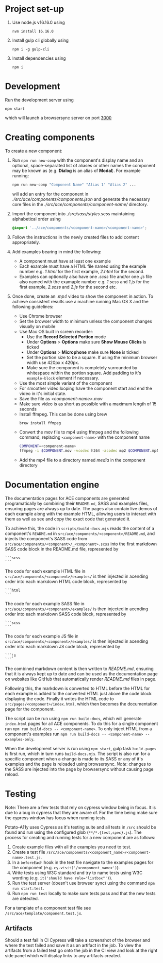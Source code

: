 # Project set-up

1. Use node.js v16.16.0 using
	```
	nvm install 16.16.0
	```
2. Install gulp cli globally using
	```
	npm i -g gulp-cli
	```
3. Install dependencies using
	```
	npm i
	```


# Development

Run the development server using
```
npm start
```
which will launch a browsersync server on port [3000](http://localhost:3000)


# Creating components

To create a new component:

1. Run `npm run new-comp` with the component's display name and an optional, space-separated list of aliases or other names the component may be known as (e.g. **Dialog** is an alias of **Modal**). For example running:
	```sh
	npm run new-comp "Component Name" "Alias 1" "Alias 2" ...
	```
	will add an entry for the component in *./src/ace/components/components.json* and generate the necessary core files in the *./src/ace/components/component-name/* directory.
  
2. Import the component into *./src/sass/styles.scss* maintaining alphabetical order using
	```scss
	@import '../ace/components/<component-name>/<component-name>';
	```
  
3. Follow the instructions in the newly created files to add content appropriately.

4. Add examples bearing in mind the following:
	- A component must have at least one example
	- Each example must have a HTML file named using the example number e.g. *1.html* for the first example, *2.html* for the second.
	- Examples can optionally also have one *.scss* file and/or one *.js* file also named with the examaple number e.g. *1.scss* and *1.js* for the first example, *2.scss* and *2.js* for the second etc.

5. Once done, create an *.mp4* video to show the component in action. To achieve consistent results use a machine running Mac OS X and the following guidelines:
	- Use Chrome browser
	- Set the browser width to minimum unless the component changes visually on mobile 
	- Use Mac OS built in screen recorder:
		- Use the **Record Selected Portion** mode
		- Under **Options** > **Options** make sure **Show Mouse Clicks** is ticked
		- Under **Options** > **Microphone** make sure **None** is ticked
		- Set the portion size to be a square. If using the minimum browser width use 420px x 420px.
		- Make sure the component is completely surrounded by whitespace within the portion square. Add padding to it's `example-block` element if necessary.
	- Use the most simple variant of the component
	- For smoother video looping have the component start and end the video in it's initial state.
	- Save the file as *\<component-name>.mov*
	- Make sure video is as short as possible with a maximum length of 15 seconds
	- Install ffmpeg. This can be done using brew
	  ```sh
	  brew install ffmpeg
	  ```
	- Convert the mov file to mp4 using ffmpeg and the following command, replacing `<component-name>` with the component name
	  ```sh
	  COMPONENT=<component-name>
	  ffmpeg -i $COMPONENT.mov -vcodec h264 -acodec mp2 $COMPONENT.mp4
	  ```
	- Add the mp4 file to a directory named *media* in the component directory


# Documentation engine

The documentation pages for ACE components are generated programatically by combining their `README.md`, SASS and examples files, ensuring pages are always up to date. The pages also contain live demos of each example along with the example HTML, allowing users to interact with them as well as see and copy the exact code that generated it.

To achieve this, the code in `scripts/build-docs.mjs` reads the content of a component's `README.md` in `src/ace/components/<component>/README.md`, and injects the component's SASS code from `src/ace/components/<component>/_<component>.scss` into the first markdown SASS code block in the README.md file, represented by
~~~
```scss
```
~~~

The code for each example HTML file in `src/ace/components/<component>/examples/` is then injected in acending order into each markdown HTML code block, represented by
~~~
```html
```
~~~
The code for each example SASS file in `src/ace/components/<component>/examples/` is then injected in acending order into each markdown SASS code block, represented by
~~~
```scss
```
~~~
The code for each example JS file in `src/ace/components/<component>/examples/` is then injected in acending order into each markdown JS code block, represented by
~~~
```js
```
~~~

The combined markdown content is then written to *README.md*, ensuring that it is always kept up to date and can be used as the documentation page on websites like GitHub that automatically render *README.md* files in page.

Following this, the markdown is converted to HTML before the HTML for each example is added to the converted HTML just above the code block displaying the code. Finally it writes the HTML code to `src/pages/<component>/index.html`, which then becomes the documentation page for the component.

The script can be run using `npm run build-docs`, which will generate `index.html` pages for all ACE components. To do this for a single component run `npm run build-docs -- <component-name>`. To only inject HTML from a component's examples run `npm run build-docs -- <component-name> --examples-only`.

When the development server is run using `npm start`, gulp task `build-pages` is first run, which in turn runs `build-docs.mjs`. The script is also run for a specific component when a change is made to its SASS or any of it's examples and the page is reloaded using browsersync. *Note*: changes to the SASS are injected into the page by browsersync without causing page reload.



# Testing

Note: There are a few tests that rely on cypress window being in focus. It is due to a bug in cypress that they are aware of. For the time being make sure the cypress window has focus when running tests.

Potato-A11y uses Cypress as it's testing suite and all tests in `/src` should be found and run using the configured glob (`**/*.{test,spec}.js`). The process for creating and running tests for a new component are as follows:

1. Create example files with all the examples you need to test.
2. Create a test file `/src/ace/components/<component_name>/<component-name>.test.js`.
3. In a `beforeEach` hook in the test file navigate to the examples pages for the component (e.g. `cy.visit('/<component_name>')`).
4. Write tests using W3C standard and try to name tests using W3C wording (e.g. `it('should have role="listbox"')`).
5. Run the test server (doesn't use browser sync) using the command `npm run start:test`.
6. Run `npm run test` locally to make sure tests pass and that the new tests are detected.

For a template of a component test file see `/src/ace/template/component.test.js`.

## Artifacts

Should a test fail in CI Cypress will take a screenshot of the browser and where the test failed and save it as an artifact in the job. To view the artifacts from a failed test go onto the job in the CI view and look at the right side panel which will display links to any artifacts created.
